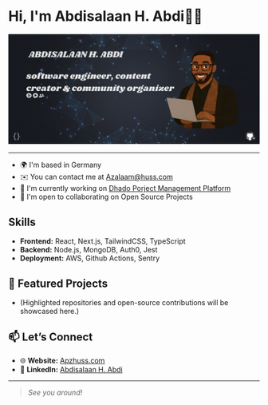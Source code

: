 # Hi, I'm Abdisalaan H. Abdi👋🏾

![banner that says APZHUSS - software engineer, content creator and community organizer alongside a cartoon illustration of APZ.](https://github.com/ApzHuss/ApzHuss/blob/main/Assets/cover.png?raw=true)

---

* 🌍  I'm based in Germany
* ✉️  You can contact me at [Azalaam@huss.com](mailto:dominik@wouldyoubot.com)
* 🚀  I'm currently working on [Dhado Porject Management Platform](http://404)
* 🤝  I'm open to collaborating on Open Source Projects

## Skills

* **Frontend:** React, Next.js, TailwindCSS, TypeScript
* **Backend:** Node.js, MongoDB, Auth0, Jest
* **Deployment:** AWS, Github Actions, Sentry

## 🚀 Featured Projects

* (Highlighted repositories and open-source contributions will be showcased here.)

## 📫 Let’s Connect

* 🌐 **Website:** [Apzhuss.com](https://404/)
* 💼 **LinkedIn:** [Abdisalaan H. Abdi](https://www.linkedin.com/in/abdisalaan-hussein-abdi-34057436b/)

---

> *See you around!*
